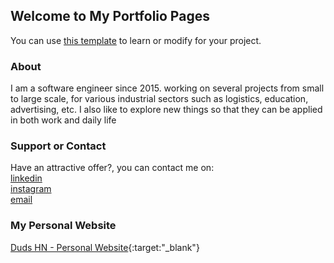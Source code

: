 ## Welcome to My Portfolio Pages

You can use [this template](https://github.com/imaduddinharis/portfolio) to learn or modify for your project.

### About

I am a software engineer since 2015. working on several projects from small to large scale, for various industrial sectors such as logistics, education, advertising, etc.
I also like to explore new things so that they can be applied in both work and daily life

### Support or Contact
Have an attractive offer?, you can contact me on:\
[linkedin](https://linkedin.com/in/imaduddin-haris-nasution)\
[instagram](https://instagram.com/duds_hn)\
[email](mailto:imaduddinhariss@gmail.com)

### My Personal Website
[Duds HN - Personal Website](https://bit.ly/duds-website){:target:"_blank"}
